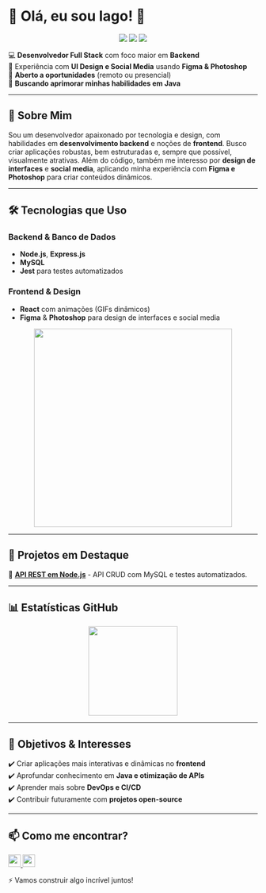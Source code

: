 # 👋 Olá, eu sou Iago! 🚀

<p align="center">
  <img src="https://img.shields.io/badge/JavaScript-F7DF1E?style=for-the-badge&logo=javascript&logoColor=black">
  <img src="https://img.shields.io/badge/Node.js-339933?style=for-the-badge&logo=node.js&logoColor=white">
  <img src="https://img.shields.io/badge/MySQL-4479A1?style=for-the-badge&logo=mysql&logoColor=white">
</p>

💻 **Desenvolvedor Full Stack** com foco maior em **Backend**  
🎨 Experiência com **UI Design e Social Media** usando **Figma & Photoshop**  
📌 **Aberto a oportunidades** (remoto ou presencial)  
🚀 **Buscando aprimorar minhas habilidades em Java**  

---

## 🚀 Sobre Mim

Sou um desenvolvedor apaixonado por tecnologia e design, com habilidades em **desenvolvimento backend** e noções de **frontend**. Busco criar aplicações robustas, bem estruturadas e, sempre que possível, visualmente atrativas. Além do código, também me interesso por **design de interfaces** e **social media**, aplicando minha experiência com **Figma e Photoshop** para criar conteúdos dinâmicos.  

---

## 🛠️ Tecnologias que Uso

### **Backend & Banco de Dados**
- **Node.js**, **Express.js**
- **MySQL**
- **Jest** para testes automatizados

### **Frontend & Design**
- **React** com animações (GIFs dinâmicos)  
- **Figma** & **Photoshop** para design de interfaces e social media

<p align="center">
  <img src="https://media0.giphy.com/media/v1.Y2lkPTc5MGI3NjExYXQ5OW9heTFpcXZ3b2V1dW5hM2ljN3U2YzN1c3NyZmp0MXc5MW0xMSZlcD12MV9pbnRlcm5hbF9naWZfYnlfaWQmY3Q9Zw/f3iwJFOVOwuy7K6FFw/giphy.gif" width="400" />
</p>

---

## 📌 Projetos em Destaque  

🔹 **[API REST em Node.js](https://github.com/zShizuki/Api-Rest-CRUD-com-JavaScript)** - API CRUD com MySQL e testes automatizados.  

---

## 📊 Estatísticas GitHub

<p align="center">
  <img height="180em" src="https://github-readme-stats.vercel.app/api/top-langs/?username=zShizuki&layout=compact&theme=radical" />
</p>

---

## 🎯 Objetivos & Interesses  

✔️ Criar aplicações mais interativas e dinâmicas no **frontend**  
✔️ Aprofundar conhecimento em **Java e otimização de APIs**  
✔️ Aprender mais sobre **DevOps e CI/CD**  
✔️ Contribuir futuramente com **projetos open-source**  

---

## 📫 Como me encontrar?
<a href="mailto:gmziago8@gmail.com">
  <img src="https://img.shields.io/badge/-gmziago8%40gmail.com-red?logo=gmail&logoColor=white&style=flat-square" height="25"/>
</a>

<a href="https://discordapp.com/users/39381722582115945">
  <img src="https://img.shields.io/badge/shine-blue?logo=discord&logoColor=white&style=flat-square" height="25"/>
</a>


⚡ Vamos construir algo incrível juntos!
